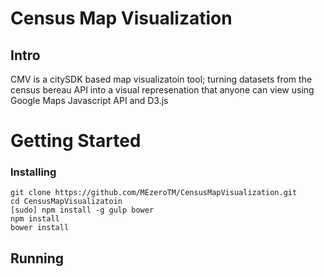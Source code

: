 # Census Map Visualization
## Intro
CMV is a citySDK based map visualizatoin tool; turning datasets from the census bereau API into a visual represenation that anyone can view using Google Maps Javascript API and D3.js
# Getting Started
### Installing
    git clone https://github.com/MEzeroTM/CensusMapVisualization.git
    cd CensusMapVisualizatoin
    [sudo] npm install -g gulp bower 
    npm install 
    bower install

## Running 
    

